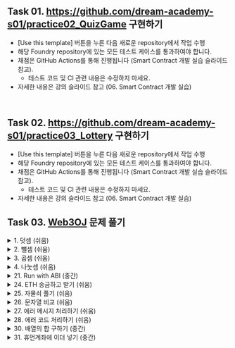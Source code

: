 ## Task 01. https://github.com/dream-academy-s01/practice02_QuizGame 구현하기
- [Use this template] 버튼을 누른 다음 새로운 repository에서 작업 수행
- 해당 Foundry repository에 있는 모든 테스트 케이스를 통과하여야 합니다.
- 채점은 GitHub Actions를 통해 진행됩니다 (Smart Contract 개발 실습 슬라이드 참고).
    - 테스트 코드 및 CI 관련 내용은 수정하지 마세요.
- 자세한 내용은 강의 슬라이드 참고 (06. Smart Contract 개발 실습)

<br>

## Task 02. https://github.com/dream-academy-s01/practice03_Lottery 구현하기
- [Use this template] 버튼을 누른 다음 새로운 repository에서 작업 수행
- 해당 Foundry repository에 있는 모든 테스트 케이스를 통과하여야 합니다.
- 채점은 GitHub Actions를 통해 진행됩니다 (Smart Contract 개발 실습 슬라이드 참고).
    - 테스트 코드 및 CI 관련 내용은 수정하지 마세요.
- 자세한 내용은 강의 슬라이드 참고 (06. Smart Contract 개발 실습)

## Task 03. [Web3OJ](https://app.web3oj.com/) 문제 풀기

<details>
<summary> 1. 덧셈 (쉬움) </summary>

![](https://file.notion.so/f/s/d18efd79-0616-486f-b023-ff316b910033/Untitled.png?id=1637e09a-fbce-4b18-aed0-e9df90b59ece&table=block&spaceId=e22d3740-ccb0-45be-94fb-71b2a782635c&expirationTimestamp=1693396800000&signature=pSpYFQKHbghHVbD91Su7Zx7BIt4y_yJ0-rzAcr4HL7s&downloadName=Untitled.png)

### 풀이과정

1. 코드 작성하기<br>

    ``` solidity
    // SPDX-License-Identifier: MIT
    pragma solidity ^0.8.0;

    interface IPlusCalculator {
        function plus(uint256, uint256) external pure returns (uint256);
    }

    contract PlusCalculatorProblem{
        IPlusCalculator public plusCalculator;

        function setPlusCalculator(address _plusCalculator) public {
            plusCalculator = IPlusCalculator(_plusCalculator);
        }
    }

    contract MyPlusCalculator is IPlusCalculator {
        PlusCalculatorProblem public plusCalculatorProblem;

        function plus(uint256 input1, uint256 input2) override public pure returns (uint256){
            return input1 + input2;
        }
    }
    ```
    - 덧셈 기능을 하는 plus 함수 구현 → 입력으로 받은 두 인자(input1, input2)의 합을 return 해주도록 코드를 작성함

2. 작성한 컨트랙트(MyPlusCalculator)를 Deploy 해줌<br>

    ![](https://file.notion.so/f/s/6358bf97-f7d6-4063-a654-408dba7ad79b/Untitled.png?id=d66615b8-b679-4b32-a2f2-44fc805db4ac&table=block&spaceId=e22d3740-ccb0-45be-94fb-71b2a782635c&expirationTimestamp=1693396800000&signature=CqFTXW8BJtRGlltWSk_osQR0oo-mC5jz0DLZMWVcdrQ&downloadName=Untitled.png)

3. 문제에 있는 instance 주소 넣고 at address로 컨트랙트 불러오기 (PlusCalculatorProblem 컨트랙트)<br>

    ![](https://file.notion.so/f/s/438621fc-c0f2-45c2-80a4-c64c0a868b12/Untitled.png?id=9fbfb130-e855-4cfe-8a79-96b0c34d8050&table=block&spaceId=e22d3740-ccb0-45be-94fb-71b2a782635c&expirationTimestamp=1693396800000&signature=S3wLPlDv-JkxM_kfqPtmPoZmjIA042vByiAPC7dor1g&downloadName=Untitled.png)
    
4. PlusCalculatorProblem 컨트랙트가 생성됐으면, setPlusCalculator에 MyPlusCalculator 컨트랙트의 주소 넣고 호출 <br>

5. plusCalculator 값 확인 → 제대로 설정되면 MyPlusCalculator 컨트랙트 주소 출력<br>

    ![](https://file.notion.so/f/s/37218345-6d96-4ece-b2a7-934e576de7ab/Untitled.png?id=e9f799ef-064e-430b-9d6b-6f686b6f52c5&table=block&spaceId=e22d3740-ccb0-45be-94fb-71b2a782635c&expirationTimestamp=1693396800000&signature=kGkY0tAkJzyL8P8xFCUyIZrxdMlKOynDKpffkPBIr9U&downloadName=Untitled.png)
    
6. 다시 MyPlusCalculator로 돌아와서 plus 함수에 인자값 넣고 호출하기<br>

    ![](https://file.notion.so/f/s/8e15c633-a8ac-4b27-b805-bddd4da57b79/Untitled.png?id=a81c4113-d951-4e3a-9469-ff928d59e7d8&table=block&spaceId=e22d3740-ccb0-45be-94fb-71b2a782635c&expirationTimestamp=1693396800000&signature=tWv6BcJMf_pT-RWWZ4dEuwFx-g99v6WFmo457bT1wxU&downloadName=Untitled.png)
    
7. Web3OJ 사이트에서 제출하기<br>

    ![](https://file.notion.so/f/s/b8d54831-8ec0-4391-972b-01a68330aa0a/Untitled.png?id=c404f926-e90d-4d67-9171-e085d9f4cf18&table=block&spaceId=e22d3740-ccb0-45be-94fb-71b2a782635c&expirationTimestamp=1693396800000&signature=roVaiJ6NpKj6-mfZjy0IqVyNcf1o44xWWrr_9NUdX4M&downloadName=Untitled.png)
    
LINK : https://app.web3oj.com/app/problem/1
</details>

<details>
<summary> 2. 뺄셈 (쉬움) </summary>

![](https://file.notion.so/f/s/1f2124d9-fc8c-4581-9f4c-d2365214ea81/Untitled.png?id=54e1866f-ae02-4745-8bbf-c5e87a143248&table=block&spaceId=e22d3740-ccb0-45be-94fb-71b2a782635c&expirationTimestamp=1693396800000&signature=FKTV5tD4RAxuczdmifVFDjVU6MXk87srxnSrliACexY&downloadName=Untitled.png)

### 풀이과정

1. 코드 작성하기 <br>

    ```solidity
    // SPDX-License-Identifier: MIT
    pragma solidity ^0.8.0;

    import "@openzeppelin/contracts/access/Ownable.sol";

    interface IMinusCalculator {
        function minus(uint256, uint256) external pure returns (uint256);
    }

    contract MinusCalculatorProblem{
        IMinusCalculator public minusCalculator;

        function setMinusCalculator(address _minusCalculator) public {
            minusCalculator = IMinusCalculator(_minusCalculator);
        }
    }

    contract MyMinusCalculator is IMinusCalculator {
        MinusCalculatorProblem public minuscalculatorproblem;

        function minus(uint256 input1, uint256 input2) override public pure returns (uint256){
            return input1 - input2;
        }
    }
    ```
    - 뺄셈 기능을 하는 minus 함수 구현 → 입력으로 받은 두 인자(input1, input2)의 차를 return 해주도록 코드를 작성함


2. MyMinusCalculator 컨트랙트 Deploy해주기 <br>

    ![](https://file.notion.so/f/s/ecc288f4-9ab6-4c19-862a-074536f55ce8/Untitled.png?id=8aaf4ad1-3f05-4509-a0c2-0cb028743935&table=block&spaceId=e22d3740-ccb0-45be-94fb-71b2a782635c&expirationTimestamp=1693396800000&signature=YUeNboRoKjitxjaJiO2Q_sQ8SEg5vMHrlU7-ykmhOR4&downloadName=Untitled.png)

3. 문제에 있는 instance 주소 넣고 at address (MinusCalculatorProblem 컨트랙트) <br>

    ![](https://file.notion.so/f/s/6790a191-5f4b-454e-b8e2-c14fce6ec7b7/Untitled.png?id=8767f86b-38e0-46ea-9275-90bf29a325a0&table=block&spaceId=e22d3740-ccb0-45be-94fb-71b2a782635c&expirationTimestamp=1693396800000&signature=osNx7Pp2UwMAlBT4Q8zwBlM0zvygAI_QwYRRK4PSam0&downloadName=Untitled.png)

4. MinusCalculatorProblem 컨트랙트가 생성됐으면, setMinusCalculator 함수에 MyMinusCalculator 컨트랙트 주소 넣고 호출 <br>

    ![](https://file.notion.so/f/s/0d54d279-67de-41c8-94b7-50a15e4957e0/Untitled.png?id=d3bf7175-e2fa-4691-b06a-7085f44dba00&table=block&spaceId=e22d3740-ccb0-45be-94fb-71b2a782635c&expirationTimestamp=1693396800000&signature=q7TxwIPxJghJqBeVGoY_BIUJ9-PDxGEjGHuQJOOeJZg&downloadName=Untitled.png)

5. minusCalculator 값 확인 → 제대로 Deploy되면 MyMinusCalculator 컨트랙트 주소 출력<br>

    ![](https://file.notion.so/f/s/2afb4ef0-dc86-4884-82d4-afb92b6df51e/Untitled.png?id=f6fb7256-5612-42f8-b159-1e6f3fe9c592&table=block&spaceId=e22d3740-ccb0-45be-94fb-71b2a782635c&expirationTimestamp=1693396800000&signature=M02-qZHbgI_nCd4DVUltJZ7HPYJXVxAWsvwczd8cN7I&downloadName=Untitled.png)

6. 다시 MyMinusCalculator로 돌아가서 minus 함수에 인자값 넣고 호출하기<br>

    ![](https://file.notion.so/f/s/9102aea9-d7b6-4a2a-954a-1770aece3e97/Untitled.png?id=ceabdce2-6545-4571-ac87-f12245e9253f&table=block&spaceId=e22d3740-ccb0-45be-94fb-71b2a782635c&expirationTimestamp=1693396800000&signature=3MYmFHsztx4aXOvyiSW8827YqaD3oCLGw6ktLVBKf_c&downloadName=Untitled.png)

7. Web3OJ 사이트에서 제출하기<br>

    ![](https://file.notion.so/f/s/cd06bc1e-5f0b-4a0e-82f2-b3a21cfb6e3e/Untitled.png?id=86c99bb8-00d7-4b25-b368-687de853777e&table=block&spaceId=e22d3740-ccb0-45be-94fb-71b2a782635c&expirationTimestamp=1693404000000&signature=RJTrNsih8X9bqPqgp18t8EhuDqtlQCy1lf7dbRZGJXI&downloadName=Untitled.png)
    
LINK : https://app.web3oj.com/app/problem/2
</details>

<details>
<summary> 3. 곱셈 (쉬움) </summary>

![](https://file.notion.so/f/s/004ce0ba-0d16-474c-8735-ecb4e8c6c182/Untitled.png?id=2462566d-9f9e-420f-a4e7-298533f20b03&table=block&spaceId=e22d3740-ccb0-45be-94fb-71b2a782635c&expirationTimestamp=1693404000000&signature=lRVCljQ5xO52FpRyDz4pgNBIHMqiUm3QVaxWjey6qa4&downloadName=Untitled.png)

### 풀이과정

1. 코드 작성하기<br>

    ```solidity
    // SPDX-License-Identifier: MIT
    pragma solidity ^0.8.0;

    import "@openzeppelin/contracts/access/Ownable.sol";

    interface IMultiplicationCalculator {
        function multiply(uint256, uint256) external pure returns (uint256);
    }

    contract MultiplicationCalculatorProblem{
        IMultiplicationCalculator public multiplicationCalculator;

        function setMultiplicationCalculator(address _multiplicationCalculator) public {
            multiplicationCalculator = IMultiplicationCalculator(_multiplicationCalculator);
        }
    }

    contract MyMultiplicationCalculator is IMultiplicationCalculator {
        MultiplicationCalculatorProblem public multiplicationcalculatorproblem;
        
        function multiply(uint256 input1, uint256 input2) override public pure returns (uint256){
            return input1 * input2;
        }
    }
    ```

    - 나눗셈 기능을 하는 multiply 함수 구현 → 입력으로 받은 두 인자(input1, input2)의 곱을 return 해주도록 코드를 작성함

2. MyMultiplicationCalculator 컨트랙트 Deploy 해주기<br>

    ![](https://file.notion.so/f/s/a7387253-77fa-4128-8732-8630cfaafdb4/Untitled.png?id=4eedb411-9870-4018-8b4e-c53efaac35bc&table=block&spaceId=e22d3740-ccb0-45be-94fb-71b2a782635c&expirationTimestamp=1693404000000&signature=7o6MguC1KBepTjqJfpkj-OVgDib7vlD3YXUB-w8eJmg&downloadName=Untitled.png)

3. 문제에 있는 instance 주소 넣고 at address (MultiplicationCalculatorProblem)<br>

    ![](https://file.notion.so/f/s/1862f04a-cea3-4711-83c4-5c1becd86fcf/Untitled.png?id=3413c89c-7610-460c-9377-a1716627e0e0&table=block&spaceId=e22d3740-ccb0-45be-94fb-71b2a782635c&expirationTimestamp=1693404000000&signature=4_5Umd5AmHPX-G_3FZmGDuEnocV5H06ljciTesaty-c&downloadName=Untitled.png)

4. MultiplicationCalculatorProblem 컨트랙트가 생성됐으면, setMultiplicationCalculator 함수에 MyMultiplicationCalculator 컨트랙트 주소 넣고 호출<br>

    ![](https://file.notion.so/f/s/11978e3b-5d5b-47be-9f4b-24933d6b75ce/Untitled.png?id=ad53796e-6c6b-47e3-92ff-2ab1aae81981&table=block&spaceId=e22d3740-ccb0-45be-94fb-71b2a782635c&expirationTimestamp=1693404000000&signature=qtMCgHlhTQUeZoJZsnhUjY_Xy8IarQRcc882y-srJE8&downloadName=Untitled.png)

5. multiplicationCalculator 값 확인 → 제대로 Deploy 됐으면 MyMultiplicationCalculator 컨트랙트 주소 출력<br>

    ![](https://file.notion.so/f/s/fbbc7a29-0fba-41f4-9814-7be16beaeb32/Untitled.png?id=980490fa-88b5-440d-acf8-35055a0d3412&table=block&spaceId=e22d3740-ccb0-45be-94fb-71b2a782635c&expirationTimestamp=1693404000000&signature=2AEd5fJLbub982E3qvseAuKoocR98N3vpV8wo1xjVNc&downloadName=Untitled.png)

6. 다시 MyMultiplicationCalculator로 돌아가서 multiply 함수에 인자값 넣고 호출하기<br>

    ![](https://file.notion.so/f/s/6f4626ec-c744-4637-8876-5a385c8209c2/Untitled.png?id=686cb3b6-86da-4e21-8148-24c3836ab819&table=block&spaceId=e22d3740-ccb0-45be-94fb-71b2a782635c&expirationTimestamp=1693404000000&signature=kmMnQX8Kk_pR_3NHxxjSXqz2biQX8gZsKmwZx-FqscE&downloadName=Untitled.png)

7. Web3OJ 사이트에서 제출하기<br>

    ![](https://file.notion.so/f/s/a48b63ab-f88d-40d5-82b4-d6eb3d270db8/Untitled.png?id=f4e0926a-dcea-418b-99b4-d1308fd71495&table=block&spaceId=e22d3740-ccb0-45be-94fb-71b2a782635c&expirationTimestamp=1693404000000&signature=1KudykhYwFWgGu_vHqYmrVqMxFW2dMoK1rYuDAZP1GM&downloadName=Untitled.png)
    
LINK : https://app.web3oj.com/app/problem/3
</details>

<details>
<summary> 4. 나눗셈 (쉬움) </summary>

![](https://file.notion.so/f/s/382ca49e-867d-4b99-88d9-a31e42ef7c26/Untitled.png?id=319a0ddb-0a54-45da-80dc-cffe432d2d04&table=block&spaceId=e22d3740-ccb0-45be-94fb-71b2a782635c&expirationTimestamp=1693404000000&signature=tNEWo1wNIabUFKP7vUKupePxiQIu4dbdkqvQzTUeVq8&downloadName=Untitled.png)

### 풀이과정

1. 코드 작성하기<br>

    ``` solidity
    // SPDX-License-Identifier: MIT
    pragma solidity ^0.8.0;

    import "@openzeppelin/contracts/access/Ownable.sol";

    interface IDivisionCalculator {
        function divide(uint256, uint256) external pure returns (uint256);
    }

    contract DivisionCalculatorProblem{
        IDivisionCalculator public divisionCalculator;

        function setDivisionCalculator(address _divisionCalculator) public {
            divisionCalculator = IDivisionCalculator(_divisionCalculator);
        }
    }

    contract MyDivisionCalculator is IDivisionCalculator {
        DivisionCalculatorProblem public divisioncalculatorproblem;

        function divide(uint256 input1, uint256 input2) override public pure returns (uint256){
            return input1 / input2 ;
        }
    }
    ```

2. MyDivisionCalculator 컨트랙트 Deploy 해주기<br>

    ![](https://file.notion.so/f/s/57f5c35c-71e4-445c-be39-cd099baf6d33/Untitled.png?id=4336497b-3e2f-46dc-af66-ce79c0f8123c&table=block&spaceId=e22d3740-ccb0-45be-94fb-71b2a782635c&expirationTimestamp=1693404000000&signature=A7DrBnIXZn4nm2dTqhoQpXmZSZ4q8ZhFAV6OpygqVys&downloadName=Untitled.png)

3. 문제에 있는 instance 주소 넣고 at address (DivisionCalculatorProblem 컨트랙트)<br>

    ![](https://file.notion.so/f/s/58db0100-086c-4104-b108-c1f9e9a7663c/Untitled.png?id=6ad69a85-7628-4b73-ac34-c57805547155&table=block&spaceId=e22d3740-ccb0-45be-94fb-71b2a782635c&expirationTimestamp=1693404000000&signature=pPhIvbu3PgLm5JWSBGloCaRj5O2V0E1MnlBpeCxRWaM&downloadName=Untitled.png)

4. DivisionCalculatorProblem 컨트랙트가 생성됐으면, setDivisionCalculator 함수에 MyDivisionCalculator 컨트랙트 주소 넣고 호출<br>

    ![](https://file.notion.so/f/s/f7f24337-1919-4824-b9e0-063648294227/Untitled.png?id=6fa95ce5-25fb-46dc-909b-03638a20f1fe&table=block&spaceId=e22d3740-ccb0-45be-94fb-71b2a782635c&expirationTimestamp=1693404000000&signature=dt-QucJ8NornF-T5kE3fiUVbjVGYyraPu0lOD0vTlvY&downloadName=Untitled.png)

5. divisionCalculator 값 확인 → 제대로 Deploy 되면 MyDivisionCalculator 주소 출력<br>

    ![](https://file.notion.so/f/s/22bfe36e-66e2-4a50-b6a9-345423855503/Untitled.png?id=331acfc1-a757-4c09-84e1-79c24e34b6ef&table=block&spaceId=e22d3740-ccb0-45be-94fb-71b2a782635c&expirationTimestamp=1693404000000&signature=mYi7H3T8StPd5Szlmii7g4s2ZoTPq9MtlvpwqTTnyqI&downloadName=Untitled.png)

6. 다시 MyDivisionCalculator 컨트랙트로 돌아가서 divide 함수에 인자값 넣고 호출하기<br>

    ![](https://file.notion.so/f/s/494ccdc0-7b76-459c-808e-5706bb808ce7/Untitled.png?id=0c2ae205-97a8-4d98-8bcc-26d9b40952ff&table=block&spaceId=e22d3740-ccb0-45be-94fb-71b2a782635c&expirationTimestamp=1693404000000&signature=EmlIc4UkWjIATSCJ4I3TAe5buooAyLk5mMpcW344w50&downloadName=Untitled.png)

7. Web3OJ 사이트에서 제출하기<br>

    ![](https://file.notion.so/f/s/16c16e26-e649-4075-a86e-d753158ba32e/Untitled.png?id=7b8ace81-75b7-4634-8760-29f95679508f&table=block&spaceId=e22d3740-ccb0-45be-94fb-71b2a782635c&expirationTimestamp=1693404000000&signature=1jNuxIpK6WD3ff10roAokboXmGa3K4Epps15ZOTkE7Q&downloadName=Untitled.png)
    
LINK : https://app.web3oj.com/app/problem/4
</details>

<details>
<summary> 21. Run with ABI (중간) </summary>

![](https://file.notion.so/f/s/2a29218a-f86d-4481-a8b0-7a68ce573aed/Untitled.png?id=1c40480c-a394-4dee-b302-29046b5649c0&table=block&spaceId=e22d3740-ccb0-45be-94fb-71b2a782635c&expirationTimestamp=1693404000000&signature=Ko56fSoNDJNhTB-tlm5i5756Vct84VhyjEsJSvidwnI&downloadName=Untitled.png)

###  풀이과정

1. Hint에 나와있는대로, Etherscan에서 문제 컨트랙트 인스턴스 주소 확인해봄<br>

        ```solidity
        # Palkeoramix decompiler. 

        def storage:
        unknowna146bf7aAddress is addr at storage 0

        def getAddress() payable: 
        return unknowna146bf7aAddress

        def unknowna146bf7a() payable: 
        return unknowna146bf7aAddress

        #
        #  Regular functions
        #

        def _fallback() payable: # default function
        revert

        def unknownda17c605(uint256 _param1) payable: 
        require calldata.size - 4 >=ΓÇ▓ 32
        require _param1 == addr(_param1)
        unknowna146bf7aAddress = addr(_param1)
        return unknowna146bf7aAddress
        ```
    - constructor() → unknowna146bf7aAddress 설정
    - getAddress() → unknowna146bf7aAddress값 return
    - unknowna146bf7a() → unknowna146bf7aAddress값 return
    - fallback()
    - unknownda17c605()
        - param1 == addr(param1) == unknowna146bf7aAddress
    - addr() → 아직 알 수 없음
    - 문제에서 주소를 등록하는 함수가 ‘funcName(address)’ 형식이었음
    → 위의 디컴파일 된 결과를 보면 unknownda17c605 함수 주소를 등록하는 함수임을 생각해볼 수 있음
    - 함수를 호출해주기 위해 해당 함수의 이름을 알아야 하는데 정보가 없음 
    → function signature를 구해줘야 할 것 같음 ..
    - 혹시 .. unknown 뒤에 있는 da17c605가 시그니처 아닐까?
    - call로 호출해주면 될 것 같은데 signature를 이용해서 인자값과 함께 호출하는 방법 → abi.encode

        ``` solidity
        // SPDX-License-Identifier: MIT
        pragma solidity ^0.8.17;

        interface IERC20 {
            function transfer(address, uint) external;
        }

        contract Token {
            function transfer(address, uint) external {}
        }

        contract AbiEncode {
            function test(address _contract, bytes calldata data) external {
                (bool ok, ) = _contract.call(data);
                require(ok, "call failed");
            }

            function encodeWithSignature(
                address to,
                uint amount
            ) external pure returns (bytes memory) {
                // Typo is not checked - "transfer(address, uint)"
                return abi.encodeWithSignature("transfer(address,uint256)", to, amount);
            }

            function encodeWithSelector(
                address to,
                uint amount
            ) external pure returns (bytes memory) {
                // Type is not checked - (IERC20.transfer.selector, true, amount)
                return abi.encodeWithSelector(IERC20.transfer.selector, to, amount);
            }

            function encodeCall(address to, uint amount) external pure returns (bytes memory) {
                // Typo and type errors will not compile
                return abi.encodeCall(IERC20.transfer, (to, amount));
            }
        }
        ```

        - 현재 함수 시그니처랑 인자값을 알고 있음 → encodeWithSelector 함수 사용

2. Attack 소스코드 작성하기<br>

    ```solidity
    // SPDX-License-Identifier: MIT
    pragma solidity ^0.8.4;

    contract Attack {

        address addr = 0x749bE04AB5c46Cf7ae6a7598Cc7Fa440d746d244; //인스턴스 주소
        address argv = 0x4F26BB12173916e4459921d504a02B222eaBC4C6; //내 메타마스크 지갑 주소

        function CallFunc() public returns (bytes memory) {
            bytes4 signature = 0xda17c605;
            addr.call(abi.encodeWithSelector(signature, argv));
        }
    }
    ```
- signature를 이용하여 함수를 호출하는 CallFunc()
- return 값을 설정해주지 않았을 때 계속해서 통과를 하지 못함
    - 이처럼 직접 상태변수를 변경하지 않고, 읽기만 하거나 또는 데이터를 카피하여 사용하되, 실제 상태변수에는 변화를 주고 싶지 않다면 memory 키워드를 쓰면된다.

3. Web3OJ 사이트에서 제출하기<br>

    ![](https://file.notion.so/f/s/09a18e0e-d94a-4054-b565-b5472c278b78/Untitled.png?id=4028f3b3-ca0a-4c0e-82a8-763015c27098&table=block&spaceId=e22d3740-ccb0-45be-94fb-71b2a782635c&expirationTimestamp=1693404000000&signature=Bhuo_pJUhBi06yD6XeUhS95WVsX2lDASZ-km_6Tb1k8&downloadName=Untitled.png)
    
LINK : https://app.web3oj.com/app/problem/21
</details>

<details>
<summary> 24. ETH 송금하고 받기 (쉬움) </summary>

![](https://file.notion.so/f/s/25f6e67d-27be-4860-84e9-7f2662445a65/Untitled.png?id=75651617-329c-4297-aaf3-e2b1a63644f9&table=block&spaceId=e22d3740-ccb0-45be-94fb-71b2a782635c&expirationTimestamp=1693404000000&signature=w41B-FfT-65bngnNggLTDTfM3tGujmc8eBPPaHJDWYo&downloadName=Untitled.png)

###  문제 컨트랙트

```solidity

// SPDX-License-Identifier: MIT
pragma solidity ^0.8.0;

contract ReceiveEtherFunctionProblem {
    address payable public contractAddress; // 이더를 돌려받을 컨트랙트 주소

	// 이더를 돌려받을 컨트랙트 주소 설정하기
    function setReceiveEtherAddress(address payable _contractAddress) public {
        require(_contractAddress.code.length > 0, "_contractAddress is not Contract");
        contractAddress = _contractAddress;
    }
}

contract Attack {
    address payable owner;

    constructor() payable {
        owner = payable(msg.sender);
    }

    function SendETH(address payable _to, uint money) public payable {
        (bool result, ) = _to.call{value : money}("");
        require(result, "Fail");
    }

    receive() external payable {}
}
```

- 이더를 받아야 함 → receive나 fallback 함수
- 이더를 보내주는 함수가 구현되어 있지 않음 → SendETH 함수 정의
    - 돈 보낼 주소랑 금액을 입력으로 받아야 함
    - call함수 이용해서 이더 전송
- Owner 설정
    - 이더스캔에서 해당 컨트랙트를 확인해봤더니 어떤 변수(stor1)랑 caller가 일치하는지 확인해주고 있었음
    - constructor에 owner를 payable(msg.sender)로 설정
    - msg.sender 말고는 돈 못 보내도록 설정
- 문제 마지막에 보면, 제출하기를 누르면 set에 설정한 주소로 이더를 보내준다고 명시되어 있음 → _to인자는 attack 컨트랙트의 주소가 되어야 됨
- attack을 deploy해서 컨트랙트 주소를 구해주고, 이 값을 set해주면 됨

    
LINK : https://app.web3oj.com/app/problem/24
</details>

<details>
<summary> 25. 자물쇠 풀기 (쉬움) </summary>

![](https://file.notion.so/f/s/2125eecc-052b-41fb-81aa-e817ad8d7c9a/Untitled.png?id=2c1664e2-9f4c-46e7-9e5b-94bc37785bf5&table=block&spaceId=e22d3740-ccb0-45be-94fb-71b2a782635c&expirationTimestamp=1693404000000&signature=Q-7_x3_P3jW4r9dL1IEq9-q2J7e3T2WXOc0vdOjZhDg&downloadName=Untitled.png)

### 풀이과정

1. 코드 작성하기<br>

    ``` solidity
    // SPDX-License-Identifier: GPL-3.0

    pragma solidity ^0.8.0;

    contract LockProblem {
        bool public lock = true;
        address private player;

        constructor(address _player) {
            player = _player;
        }

        function unlock() public {
            require(tx.origin == player, "Only the player(tx.origin) can unlock the lock");
            require(msg.sender != player, "The player(msg.sender) cannot unlock the lock");
            lock = false;
        }
    }

    contract LockAttack {
        LockProblem public lockProblem;

        constructor(address _addr) {
            lockProblem = LockProblem(_addr);
        }

        function attack() public{
            lockProblem.unlock();
        }
    }
    ```
    - unlock 함수에 있는 require문 → tx.origin은 player이어야 하는데, msg.sender는 player면 안됨
    - 맨 처음에 player가 unlock 함수 호출하는 사이에 다른 컨트랙트 넣어서 다른 컨트랙트가 unlock을 호출하게 만들어주면?<br>
    → tx.origin은 player가 되는데, msg.sender는 다른 컨트랙트의 주소가 됨!

2. EOA가 LockAttack 컨트랙트를 호출하고, LockAttack 컨트랙트가 문제 컨트랙트를 호출해주도록 만들어줘야 함<br>

3. LockAttack 컨트랙트의 인자로 문제 컨트랙트의 인스턴스 주소를 넣어줌<br>

    ![](https://file.notion.so/f/s/92873fc2-f80a-4fe3-ae32-50458ebb3764/Untitled.png?id=c58ee4b2-9b79-4305-8bad-e5e5eaacde6c&table=block&spaceId=e22d3740-ccb0-45be-94fb-71b2a782635c&expirationTimestamp=1693404000000&signature=g8p6drdGlekVvPgIGuPd5lXO9nVsPJOSiqkge7b0QqU&downloadName=Untitled.png)
    
4. LockAttack 컨트랙트에서 lockProblem 값을 확인해서 주소가 제대로 들어갔는지 확인 <br>
    ![](https://file.notion.so/f/s/f2b0b85d-20e0-4301-af03-8b65e0079696/Untitled.png?id=810ca910-e6f7-4625-93ff-aaa75c2399cc&table=block&spaceId=e22d3740-ccb0-45be-94fb-71b2a782635c&expirationTimestamp=1693404000000&signature=7OPEIrjFjWCNq6sqsmG6v8xOWO6B8d6WzRoAk3fJ7Ks&downloadName=Untitled.png)

5. LockAttack 컨트랙트의 attack 함수 호출 → LockProblem의 unlock 함수 호출<br>

    
6. Web3OJ 사이트에서 제출하기<br>

    ![](https://file.notion.so/f/s/ff9a7c02-01fc-4bb9-88d2-0dfad7769334/Untitled.png?id=9b030173-0ab8-4d69-b769-459bd50c9142&table=block&spaceId=e22d3740-ccb0-45be-94fb-71b2a782635c&expirationTimestamp=1693404000000&signature=CpK1B9692TuQuiwh9gnds_heyLGKCNdNU2lj_JyTVHY&downloadName=Untitled.png)
    
LINK : https://app.web3oj.com/app/problem/25
</details>

<details>
<summary> 26. 문자열 비교 (쉬움) </summary>

![](https://file.notion.so/f/s/c2f865f5-cc48-4803-87a1-6200fc9334f4/Untitled.png?id=c202eed5-faf9-4684-8c03-17645e396e78&table=block&spaceId=e22d3740-ccb0-45be-94fb-71b2a782635c&expirationTimestamp=1693404000000&signature=Vl4SPqgrnnDOfXPeLkmjR2Q5t5ceEvEjJEA-21fgiUU&downloadName=Untitled.png)

### 풀이과정

1. 코드 작성하기<br>

    ``` solidity
    // SPDX-License-Identifier: MIT
    pragma solidity ^0.8.0;

    interface IStringCompare {
        function compare(string memory _a, string memory _b) external pure returns (bool);
    }

    contract StringCompareProblem {
        IStringCompare public stringCompareContract;

        function setStringCompareContract(address _stringCompareContract) public {
            stringCompareContract = IStringCompare(_stringCompareContract);
        }
    }

    contract MyStringCompareProblem is IStringCompare { 
        function compare(string memory input1, string memory input2) override external pure returns (bool){
            return (keccak256(abi.encodePacked(input1)) == keccak256(abi.encodePacked(input2)));
        }
    }
    ```
    - 솔리디티에서 문자열 비교할 때는 문자열 자체를 비교하는게 아니라 이걸 keccak256으로 인코딩해서 인코딩한 값이  일치하는지 확인
    - MyStringCompareProblem 컨트랙트에 문자열을 비교해주는 함수 compare 구현   

2. MyStringCompareProblem 컨트랙트 Deploy 해주기<br>
    ![](https://file.notion.so/f/s/4b164ea2-28c7-4179-8f01-2aa9c2eb9e5b/Untitled.png?id=6a713e2e-22e6-4b50-b1fd-333412786c1f&table=block&spaceId=e22d3740-ccb0-45be-94fb-71b2a782635c&expirationTimestamp=1693404000000&signature=vjoIkvDS1rX9-6TLQLhXUMQtTv0XHwuQF_ng5ZaWG5s&downloadName=Untitled.png)

3. 문제에 있는 instance 주소 넣고 at address (StringCompareProblem 컨트랙트) <br>

    ![](https://file.notion.so/f/s/eeabb4ef-29a1-4a4d-bfa3-dfadf6b6fe7b/Untitled.png?id=94362abe-73dd-40aa-a446-10ae679e83a9&table=block&spaceId=e22d3740-ccb0-45be-94fb-71b2a782635c&expirationTimestamp=1693404000000&signature=Zf8eXqk2BCFiTJnRlutfj2VAp1mDIJXqv5R4VlSHl5s&downloadName=Untitled.png)
    
4. StringCompareProblem 컨트랙트가 생성됐으면, setStringCompareContract 함수에 MyStringCompareProblem 컨트랙트 주소 넣고 호출 <br>
    ![](https://file.notion.so/f/s/4e2d98cb-af0d-4349-b665-c2c5917d7798/Untitled.png?id=914c9634-d074-4bc4-b729-020a11450480&table=block&spaceId=e22d3740-ccb0-45be-94fb-71b2a782635c&expirationTimestamp=1693404000000&signature=zSNx7W4ZJNC_QCnB7FM_-b4O_0MMLn_sQZ5l-1mUals&downloadName=Untitled.png)

5. stringCompareContract 값 확인 → 제대로 등록 되면 MyStringCompareProblem 컨트랙트 주소 출력 <br>
    ![](https://file.notion.so/f/s/2a1fef9e-3078-4f65-81bd-583b033d998c/Untitled.png?id=010d6198-3539-4bff-a211-a97635fe051a&table=block&spaceId=e22d3740-ccb0-45be-94fb-71b2a782635c&expirationTimestamp=1693404000000&signature=S-14fzNmy__5CbaAG2CVKGWO_pWiMXWXks0jtVcwOtY&downloadName=Untitled.png)

6. 다시 MyStringCompareProblem로 돌아가서 인자값 넣고 호출하기<br>
    ![](https://file.notion.so/f/s/5b52ae1a-5375-4258-8048-b6616f17007d/Untitled.png?id=f6c1470e-4356-45a0-a224-90767adef496&table=block&spaceId=e22d3740-ccb0-45be-94fb-71b2a782635c&expirationTimestamp=1693404000000&signature=jkIML42yLCF5mwC3BTYvO_0fH_F1vSsM1UYcVb-Y0ps&downloadName=Untitled.png)

    
7. Web3OJ 사이트에서 제출하기<br>

    ![](https://file.notion.so/f/s/868d449d-ab86-456c-8d1d-88a315e34076/Untitled.png?id=76c00ca7-e4f1-4bed-bd94-0ae5b3b9cefb&table=block&spaceId=e22d3740-ccb0-45be-94fb-71b2a782635c&expirationTimestamp=1693404000000&signature=kEWVVYNCPQpCF6CCsXPJCWZgo-plmFVyL0XkgI9lZDA&downloadName=Untitled.png)
    
LINK : https://app.web3oj.com/app/problem/26
</details>

<details>
<summary> 27. 에러 메시지 처리하기 (쉬움) </summary>

![](https://file.notion.so/f/s/92ce5f69-0794-4320-8331-f2aa807aea6e/Untitled.png?id=e944f3a8-d9a7-44a6-8b07-0e4198397662&table=block&spaceId=e22d3740-ccb0-45be-94fb-71b2a782635c&expirationTimestamp=1693404000000&signature=XhNFmVrwAI7UV6mLoWLMDITX7k-Wte0q6Nj2rQK_1ZM&downloadName=Untitled.png)

### 문제 컨트랙트

``` solidity
// SPDX-License-Identifier: UNLICENSED
pragma solidity ^0.8.13;


contract ErrorHandleProblem {
    string public errorMessage;

    function throwError() public {
        // 여기에 에러를 내는 함수가 작성되어 있습니다.
    }

    function setErrorMessage(string memory _errorMessage) public {
        errorMessage = _errorMessage;
    }
}
contract Attack {
    ErrorHandleProblem errorhandleproblem;

    constructor() {
        address problemAddr = 0xA346C50DB9786B89d1FDE3f52f18d0f7a2a44DB1; //인스턴스 주소
        errorhandleproblem = ErrorHandleProblem(problemAddr);
    }

    function ThrowError() public {
        try errorhandleproblem.throwError() {
            
        } catch Error(string memory error){
        errorhandleproblem.setErrorMessage(error);
        }
    }
}
```

<br>

### 풀이과정

- 문제 코드를 보면, throwError에서 에러를 발생시켜주고 있음
- 여기서 발생한 에러 메시지를 받아서 setErrorMessage의 인자로 넣어줘야 됨
- try catch문
    - try catch문 외부에서 발생한 에러를 catch에서 핸들할 수 있음
    - try문에서 throwError를 실행시켜서 에러 발생시킴
    - catch Error (string error) → revert 나 require를 통해 생성된 에러 핸들
    - 여기서 error 받아서 setErrorMessage의 인자로 넣어주기

<br>

### Web3OJ 사이트에서 제출하기

![](https://file.notion.so/f/s/01254725-e30e-4eee-b54f-ef7061475cc9/Untitled.png?id=8112e471-5a44-4b90-8a0f-307d3802e4b3&table=block&spaceId=e22d3740-ccb0-45be-94fb-71b2a782635c&expirationTimestamp=1693404000000&signature=h5EKO9-w9azPdejKlt96b64oTmbwB64SbFnPQovNSJc&downloadName=Untitled.png)


LINK : https://app.web3oj.com/app/problem/27
</details>

<details>
<summary> 28. 에러 코드 처리하기 (쉬움) </summary>

![](https://file.notion.so/f/s/24d164f9-4bca-46c8-8940-d1e9d64a8294/Untitled.png?id=2be68699-083f-42af-80a5-bd7ede8b2567&table=block&spaceId=e22d3740-ccb0-45be-94fb-71b2a782635c&expirationTimestamp=1693404000000&signature=Tveh1u1WxQ4cBFGFYkKoZaUR04huDF3177LghT7oWSU&downloadName=Untitled.png)

### 문제 컨트랙트

``` solidity
// SPDX-License-Identifier: MIT
pragma solidity ^0.8.0;

contract ErrorHandleProblem2 {
    uint public errorCode;

    function throwError() public {
        // 여기에 에러를 내는 함수가 작성되어 있습니다.
    }

    function setErrorCode(uint _errorCode) public {
        errorCode = _errorCode;
    }
}

contract Attack {
    ErrorHandleProblem2 public errorhandleproblem;

    constructor() {
        address problemAddr = 0x9F14203Ea8d97420A0897222dFb96E0C5525b0e9; //인스턴스 주소
        errorhandleproblem = ErrorHandleProblem2(problemAddr);
    }

    function ThrowError() public {
        try errorhandleproblem.throwError() {
            
        } catch Panic (uint error){
        errorhandleproblem.setErrorCode(error);
        }
    }
}
```

<br>

### 풀이과정

- 문제 코드를 보면, throwError에서 에러를 발생시켜주고 있음
- 여기서 발생한 에러 메시지를 받아서 setErrorCode의 인자로 넣어줘야 됨
- try catch문
    - try catch문 외부에서 발생한 에러를 catch에서 핸들할 수 있음
    - try문에서 throwError를 실행시켜서 에러 발생시킴
    - catch Panic (uint error) →  assert를 통해 생성된 에러 핸들
    - 여기서 error 받아서 setErrorCode의 인자로 넣어주기

<br>

### Web3OJ 사이트에서 제출하기

![](https://file.notion.so/f/s/54599a96-75a2-4233-9ae8-7e242b6a8831/Untitled.png?id=347308be-2bb0-4631-9723-dc4f8fdbcf66&table=block&spaceId=e22d3740-ccb0-45be-94fb-71b2a782635c&expirationTimestamp=1693404000000&signature=tHuvLE5tF_R1VrdHMLNl4VAP6cevY2HgUDkZSGkWfMM&downloadName=Untitled.png)

    
LINK : https://app.web3oj.com/app/problem/28
</details>

<details>
<summary> 30. 배열의 합 구하기 (중간) </summary>

![](https://file.notion.so/f/s/68e0cb98-e896-458a-b62a-8d2cbbb0a87a/Untitled.png?id=0b1eadaa-7a64-4467-a420-acc0ee777e2a&table=block&spaceId=e22d3740-ccb0-45be-94fb-71b2a782635c&expirationTimestamp=1693404000000&signature=fKfPqT-leoB4KlVdx5LKxxjpjCAmIktXEoTCErf03DU&downloadName=Untitled.png)

### 문제 컨트랙트

``` solidity
//SPDX-License-Identifier: MIT
pragma solidity ^0.8.0;

interface ISumOfArray {
    function sum(uint[] memory _a) external pure returns (uint);
}

contract SumOfArrayCompetitionProblem {
    ISumOfArray public sumOfArrayContract;

    function setSumOfArrayContract(address _sumOfArrayContract) public {
        sumOfArrayContract = ISumOfArray(_sumOfArrayContract);
    }
}

contract SumArray is ISumOfArray {
    function sum(uint[] memory _a) override external pure returns (uint total) {
        total = 0;
        for (uint i = 0; i < _a.length; i++){
            total += _a[i];
        }
				return total;
    }
}
```

- ISumOfArray를 상속받는 SumArray 컨트랙트 작성
- sum 함수 구현
- for문으로 배열에 있는 값들 더해주면 된다고 생각했음

<br>

### 풀이과정

```solidity
//SPDX-License-Identifier: MIT
pragma solidity ^0.8.0;

interface ISumOfArray {
    function sum(uint[] memory _a) external pure returns (uint);
}

contract SumOfArrayCompetitionProblem {
    ISumOfArray public sumOfArrayContract;

    function setSumOfArrayContract(address _sumOfArrayContract) public {
        sumOfArrayContract = ISumOfArray(_sumOfArrayContract);
    }
}

contract SumArray is ISumOfArray {
    function sum(uint[] calldata _a) override external pure returns (uint total) {
        unchecked{
            for (uint i = 0; i < _a.length; ++i){
                total += _a[i];
            }
		    return total;
        }
    }  
}
```

- 이더스캔에서 해당 컨트랙트를 확인해봤더니 require 문에 calldata의 size 값으로 뭔가 하는 것 같음
- sum의 인자값을 memory가 아닌 calldata로 수정

    → memory를 사용하면 calldata에 비해 가스비가 더 발생한다고 함
    
- 생각해보니까 문제에서 최소한의 가스를 사용하라고 했었음
- SumArray에서 가스비 줄이는 방법
    1. memory → calldata
    2. i++ → ++i
    3. total = 0; 지우기 → 솔리디티에서는 어차피 초기값이 0이라서 굳이 0으로 설정 안해줘도 됨
    4. unchecked 추가


<br>

### Web3OJ 사이트에서 제출하기

![](https://file.notion.so/f/s/a38b7e1c-8b0e-41ec-a5b2-3ea73b7e0dff/Untitled.png?id=3c99fb08-7768-4b87-b0e9-a1ea6ceb3e12&table=block&spaceId=e22d3740-ccb0-45be-94fb-71b2a782635c&expirationTimestamp=1693404000000&signature=g_3pPrphuT2gJPqjK2sjq6iTV1VwMJ1HlQCOl0nPvEs&downloadName=Untitled.png)

    
LINK : https://app.web3oj.com/app/problem/30

Reference : [Solidity Gas Optimizations Tricks](https://betterprogramming.pub/solidity-gas-optimizations-and-tricks-2bcee0f9f1f2)
</details>

<details>
<summary> 31. 휴먼계좌에 이더 넣기 (중간) </summary>

![](https://file.notion.so/f/s/6df2004d-ad7f-4cab-8ec1-a1c84219b8ec/Untitled.png?id=5c1b215c-16ec-494c-8724-e2f007251cdd&table=block&spaceId=e22d3740-ccb0-45be-94fb-71b2a782635c&expirationTimestamp=1693404000000&signature=R-m0tfLOxhkP2NNvLvJi_mmgSsG0k2EPJPsYf4kkgYo&downloadName=Untitled.png)

### 문제 컨트랙트

``` solidity
// SPDX-License-Identifier: MIT
pragma solidity ^0.8.4;

contract DormantAccount {
    
}

contract AccountAttack {
    address target = 0x5fbB836d19C5B03Cf698155E6a5d65770d305Fce; //인스턴스 주소

    constructor() payable{}

    function attack() public {  
        selfdestruct(payable(target));
    }

    receive() external payable{}

}
```

<br>

### 풀이과정

- selfdestruct
    - 현재 컨트랙트를 파기하고, 주소에 저장된 남은 ETH는 지정된 주소로 옮겨짐
    - 스토리지와 코드는 지워짐
    - 제거된 컨트랙트에 이더 보내면 이더는 그냥 사라짐 ,,
- AccountAttack 컨트랙트 deploy할 때 1 wei를 함께 보내주고 attack 함수를 실행시키면, AccountAttack에 저장되어있는 1wei가 DormantAccount로 옮겨질 것!

    ![](https://file.notion.so/f/s/c56a46ad-e29d-4542-8ac4-0ced622c5e1c/Untitled.png?id=8492bf83-8649-4e1d-b60b-2c42d25b35bb&table=block&spaceId=e22d3740-ccb0-45be-94fb-71b2a782635c&expirationTimestamp=1693404000000&signature=uOUQ7Vez2TnG7GNoCTn8z0fwSbEpeunil4BNH50c6A4&downloadName=Untitled.png)
<br>

### Web3OJ 사이트에서 제출하기

![](https://file.notion.so/f/s/d61b67a7-cada-4bf5-8480-8d25ec033a23/Untitled.png?id=81213f18-d364-40ea-b734-2bc1c4faa878&table=block&spaceId=e22d3740-ccb0-45be-94fb-71b2a782635c&expirationTimestamp=1693404000000&signature=8QM5i_68VhN-B9gBEiHEcoxrF-bRNGlShSuWhQQvsFo&downloadName=Untitled.png)

    
LINK : https://app.web3oj.com/app/problem/31

</details>
